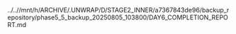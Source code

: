 ../..//mnt/h/ARCHIVE/.UNWRAP/D/STAGE2_INNER/a7367843de96/backup_repository/phase5_5_backup_20250805_103800/DAY6_COMPLETION_REPORT.md